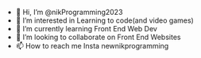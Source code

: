 - 👋 Hi, I’m @nikProgramming2023
- 👀 I’m interested in Learning to code(and video games)
- 🌱 I’m currently learning Front End Web Dev
- 💞️ I’m looking to collaborate on Front End Websites
- 📫 How to reach me Insta newnikprogramming

<!---
nikProgramming2023/nikProgramming2023 is a ✨ special ✨ repository because its `README.md` (this file) appears on your GitHub profile.
You can click the Preview link to take a look at your changes.
--->
